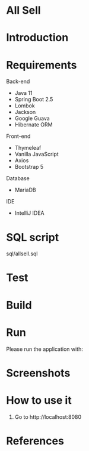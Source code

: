 # All Sell

# Introduction


# Requirements
Back-end
- Java 11
- Spring Boot 2.5
- Lombok
- Jackson
- Google Guava
- Hibernate ORM

Front-end
- Thymeleaf
- Vanilla JavaScript
- Axios
- Bootstrap 5

Database
- MariaDB

IDE
- IntelliJ IDEA

# SQL script
sql/allsell.sql

# Test


# Build


# Run
Please run the application with:


# Screenshots


# How to use it
1. Go to http://localhost:8080

# References
